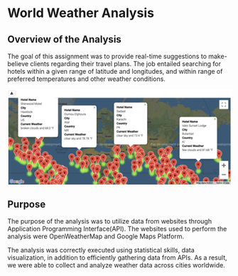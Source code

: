 # World Weather Analysis

## Overview of the Analysis

The goal of this assignment was to provide real-time suggestions to make-believe clients regarding their travel plans. The job entailed searching for hotels within a given range of latitude and longitudes, and within range of preferred temperatures and other weather conditions.

![maps.PNG](PNGs/maps.png)



## Purpose

The purpose of the analysis was to utilize data from websites through Application Programming Interface(API). The websites used to perform the analysis were OpenWeatherMap and Google Maps Platform. 


The analysis was correctly executed using statistical skills, data visualization, in addition to efficiently gathering data from APIs. As a result, we were able to collect and analyze weather data across cities worldwide.



